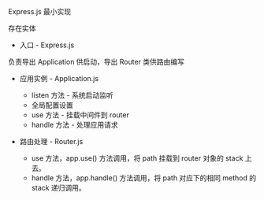 Express.js 最小实现


存在实体 

* 入口 - Express.js 

负责导出 Application 供启动，导出 Router 类供路由编写

* 应用实例 - Application.js

  * listen 方法 - 系统启动监听
  * 全局配置设置
  * use 方法 - 挂载中间件到 router
  * handle 方法 - 处理应用请求

* 路由处理 - Router.js
  
  * use 方法，app.use() 方法调用，将 path 挂载到 router 对象的 stack 上去。
  * handle 方法，app.handle() 方法调用，将 path 对应下的相同 method 的 stack 递归调用。
